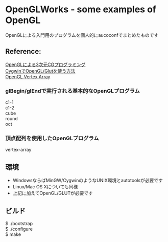 #  OpenGLWorks - some examples of OpenGL
OpenGLによる入門用のプログラムを個人的にaucoconfでまとめたものです 
  
## Reference:
  [OpenGLによる3次元CGプログラミング](http://www.res.kutc.kansai-u.ac.jp/~hayashi/cg3d/)  
  [CygwinでOpenGL/Glutを使う方法](http://www.pitecan.com/info/winglut.html)  
  [OpenGL Vertex Array](http://www.songho.ca/opengl/gl_vertexarray.html)  

### glBegin/glEndで実行される基本的なOpenGLプログラム
   c1-1  
   c1-2  
   cube  
   round  
   oct  

### 頂点配列を使用したOpenGLプログラム
   vertex-array  
  
## 環境
* WindowsならばMinGW/CygwinのようなUNIX環境とautotoolsが必要です
* Linux/Mac OS Xについても同様
* 上記に加えてOpenGL/GLUTが必要です
  
## ビルド
  $ ./bootstrap  
  $ ./configure  
  $ make  
